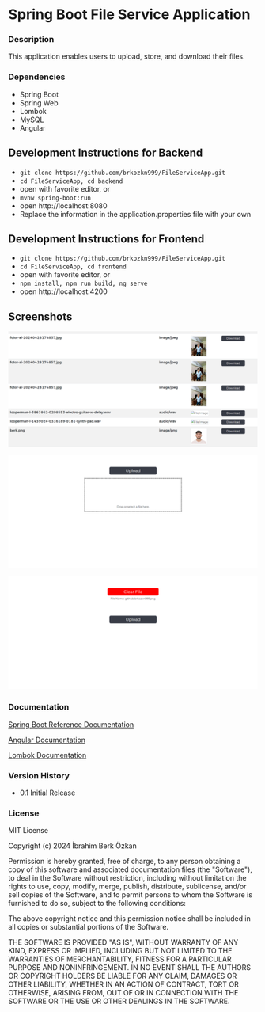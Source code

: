 # Spring Boot File Service Application

### Description

This application enables users to upload, store, and download their files.

### Dependencies

* Spring Boot
* Spring Web
* Lombok
* MySQL
* Angular

## Development Instructions for Backend

- `git clone https://github.com/brkozkn999/FileServiceApp.git`
- `cd FileServiceApp, cd backend`
- open with favorite editor, or
- `mvnw spring-boot:run`
- open http://localhost:8080
- Replace the information in the application.properties file with your own

## Development Instructions for Frontend

- `git clone https://github.com/brkozkn999/FileServiceApp.git`
- `cd FileServiceApp, cd frontend`
- open with favorite editor, or
- `npm install, npm run build, ng serve`
- open http://localhost:4200

## Screenshots

![Spring Boot File Service application ss1](./ss.png)

![Spring Boot File Service application ss2](./ss2.png)

![Spring Boot File Service application ss3](./ss3.png)

### Documentation
[Spring Boot Reference Documentation](https://docs.spring.io/spring-boot/docs/current/reference/htmlsingle/)<br/>

[Angular Documentation](https://angular.io/docs)<br/>

[Lombok Documentation](https://projectlombok.org/features/)<br/>


### Version History

* 0.1 Initial Release

### License

MIT License

Copyright (c) 2024 İbrahim Berk Özkan

Permission is hereby granted, free of charge, to any person obtaining a copy
of this software and associated documentation files (the "Software"), to deal
in the Software without restriction, including without limitation the rights
to use, copy, modify, merge, publish, distribute, sublicense, and/or sell
copies of the Software, and to permit persons to whom the Software is
furnished to do so, subject to the following conditions:

The above copyright notice and this permission notice shall be included in all
copies or substantial portions of the Software.

THE SOFTWARE IS PROVIDED "AS IS", WITHOUT WARRANTY OF ANY KIND, EXPRESS OR
IMPLIED, INCLUDING BUT NOT LIMITED TO THE WARRANTIES OF MERCHANTABILITY,
FITNESS FOR A PARTICULAR PURPOSE AND NONINFRINGEMENT. IN NO EVENT SHALL THE
AUTHORS OR COPYRIGHT HOLDERS BE LIABLE FOR ANY CLAIM, DAMAGES OR OTHER
LIABILITY, WHETHER IN AN ACTION OF CONTRACT, TORT OR OTHERWISE, ARISING FROM,
OUT OF OR IN CONNECTION WITH THE SOFTWARE OR THE USE OR OTHER DEALINGS IN THE
SOFTWARE.
